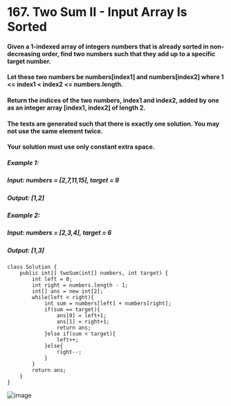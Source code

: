 # 167. Two Sum II - Input Array Is Sorted

#### Given a 1-indexed array of integers numbers that is already sorted in non-decreasing order, find two numbers such that they add up to a specific target number.
#### Let these two numbers be numbers[index1] and numbers[index2] where 1 <= index1 < index2 <= numbers.length.
#### Return the indices of the two numbers, index1 and index2, added by one as an integer array [index1, index2] of length 2.
#### The tests are generated such that there is exactly one solution. You may not use the same element twice.
#### Your solution must use only constant extra space.

##### Example 1:
#####    Input: numbers = [2,7,11,15], target = 9
#####    Output: [1,2]
##### Example 2: 
#####    Input: numbers = [2,3,4], target = 6
#####    Output: [1,3]


```
class Solution {
    public int[] twoSum(int[] numbers, int target) {
        int left = 0;
        int right = numbers.length - 1;
        int[] ans = new int[2];
        while(left < right){
            int sum = numbers[left] + numbers[right];
            if(sum == target){
                ans[0] = left+1;
                ans[1] = right+1;
                return ans;
            }else if(sum < target){
                left++;
            }else{
                right--;
            }
        }
        return ans;
    }
}
```

![image](https://user-images.githubusercontent.com/97871497/189912017-97fc5a8e-a48f-4fc9-a32f-343a62e9d052.png)
